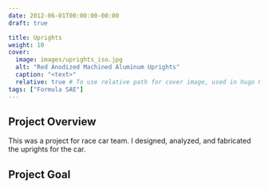 ```yaml
---
date: 2012-06-01T00:00:00-00:00
draft: true

title: Uprights
weight: 10
cover:
  image: images/uprights_iso.jpg
  alt: "Red Anodized Machined Aluminum Uprights"
  caption: "<text>"
  relative: true # To use relative path for cover image, used in hugo Page-bundles
tags: ["Formula SAE"]
---
```

## Project Overview
This was a project for race car team. I designed, analyzed, and fabricated the uprights for the car.

## Project Goal